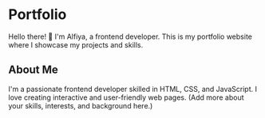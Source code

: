 # Portfolio

Hello there! 👋 I'm Alfiya, a frontend developer. This is my portfolio website where I showcase my projects and skills.

## About Me

I'm a passionate frontend developer skilled in HTML, CSS, and JavaScript. I love creating interactive and user-friendly web pages. (Add more about your skills, interests, and background here.)
